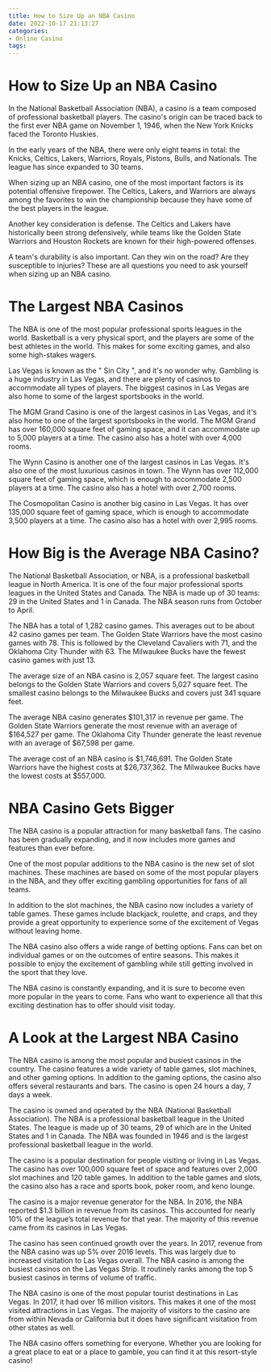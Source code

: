 ```yaml
---
title: How to Size Up an NBA Casino
date: 2022-10-17 21:13:27
categories:
- Online Casino
tags:
---
```



#  How to Size Up an NBA Casino

In the National Basketball Association (NBA), a casino is a team composed of professional basketball players. The casino's origin can be traced back to the first ever NBA game on November 1, 1946, when the New York Knicks faced the Toronto Huskies. 

In the early years of the NBA, there were only eight teams in total: the Knicks, Celtics, Lakers, Warriors, Royals, Pistons, Bulls, and Nationals. The league has since expanded to 30 teams.

When sizing up an NBA casino, one of the most important factors is its potential offensive firepower. The Celtics, Lakers, and Warriors are always among the favorites to win the championship because they have some of the best players in the league.

Another key consideration is defense. The Celtics and Lakers have historically been strong defensively, while teams like the Golden State Warriors and Houston Rockets are known for their high-powered offenses.

A team's durability is also important. Can they win on the road? Are they susceptible to injuries? These are all questions you need to ask yourself when sizing up an NBA casino.

#  The Largest NBA Casinos

The NBA is one of the most popular professional sports leagues in the world. Basketball is a very physical sport, and the players are some of the best athletes in the world. This makes for some exciting games, and also some high-stakes wagers.

Las Vegas is known as the " Sin City ", and it's no wonder why. Gambling is a huge industry in Las Vegas, and there are plenty of casinos to accommodate all types of players. The biggest casinos in Las Vegas are also home to some of the largest sportsbooks in the world.

The MGM Grand Casino is one of the largest casinos in Las Vegas, and it's also home to one of the largest sportsbooks in the world. The MGM Grand has over 160,000 square feet of gaming space, and it can accommodate up to 5,000 players at a time. The casino also has a hotel with over 4,000 rooms.

The Wynn Casino is another one of the largest casinos in Las Vegas. It's also one of the most luxurious casinos in town. The Wynn has over 112,000 square feet of gaming space, which is enough to accommodate 2,500 players at a time. The casino also has a hotel with over 2,700 rooms.

The Cosmopolitan Casino is another big casino in Las Vegas. It has over 135,000 square feet of gaming space, which is enough to accommodate 3,500 players at a time. The casino also has a hotel with over 2,995 rooms.

#  How Big is the Average NBA Casino?

The National Basketball Association, or NBA, is a professional basketball league in North America. It is one of the four major professional sports leagues in the United States and Canada. The NBA is made up of 30 teams: 29 in the United States and 1 in Canada. The NBA season runs from October to April.

The NBA has a total of 1,282 casino games. This averages out to be about 42 casino games per team. The Golden State Warriors have the most casino games with 78. This is followed by the Cleveland Cavaliers with 71, and the Oklahoma City Thunder with 63. The Milwaukee Bucks have the fewest casino games with just 13.

The average size of an NBA casino is 2,057 square feet. The largest casino belongs to the Golden State Warriors and covers 5,027 square feet. The smallest casino belongs to the Milwaukee Bucks and covers just 341 square feet.

The average NBA casino generates $101,317 in revenue per game. The Golden State Warriors generate the most revenue with an average of $164,527 per game. The Oklahoma City Thunder generate the least revenue with an average of $67,598 per game.

The average cost of an NBA casino is $1,746,691. The Golden State Warriors have the highest costs at $26,737,362. The Milwaukee Bucks have the lowest costs at $557,000.

#  NBA Casino Gets Bigger

The NBA casino is a popular attraction for many basketball fans. The casino has been gradually expanding, and it now includes more games and features than ever before.

One of the most popular additions to the NBA casino is the new set of slot machines. These machines are based on some of the most popular players in the NBA, and they offer exciting gambling opportunities for fans of all teams.

In addition to the slot machines, the NBA casino now includes a variety of table games. These games include blackjack, roulette, and craps, and they provide a great opportunity to experience some of the excitement of Vegas without leaving home.

The NBA casino also offers a wide range of betting options. Fans can bet on individual games or on the outcomes of entire seasons. This makes it possible to enjoy the excitement of gambling while still getting involved in the sport that they love.

The NBA casino is constantly expanding, and it is sure to become even more popular in the years to come. Fans who want to experience all that this exciting destination has to offer should visit today.

#  A Look at the Largest NBA Casino

The NBA casino is among the most popular and busiest casinos in the country. The casino features a wide variety of table games, slot machines, and other gaming options. In addition to the gaming options, the casino also offers several restaurants and bars. The casino is open 24 hours a day, 7 days a week.

The casino is owned and operated by the NBA (National Basketball Association). The NBA is a professional basketball league in the United States. The league is made up of 30 teams, 29 of which are in the United States and 1 in Canada. The NBA was founded in 1946 and is the largest professional basketball league in the world.

The casino is a popular destination for people visiting or living in Las Vegas. The casino has over 100,000 square feet of space and features over 2,000 slot machines and 120 table games. In addition to the table games and slots, the casino also has a race and sports book, poker room, and keno lounge.

The casino is a major revenue generator for the NBA. In 2016, the NBA reported $1.3 billion in revenue from its casinos. This accounted for nearly 10% of the league’s total revenue for that year. The majority of this revenue came from its casinos in Las Vegas.

The casino has seen continued growth over the years. In 2017, revenue from the NBA casino was up 5% over 2016 levels. This was largely due to increased visitation to Las Vegas overall. The NBA casino is among the busiest casinos on the Las Vegas Strip. It routinely ranks among the top 5 busiest casinos in terms of volume of traffic.

The NBA casino is one of the most popular tourist destinations in Las Vegas. In 2017, it had over 16 million visitors. This makes it one of the most visited attractions in Las Vegas. The majority of visitors to the casino are from within Nevada or California but it does have significant visitation from other states as well.

The NBA casino offers something for everyone. Whether you are looking for a great place to eat or a place to gamble, you can find it at this resort-style casino!